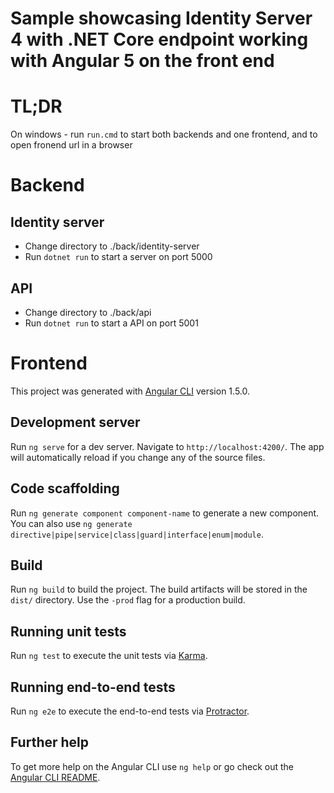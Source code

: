 # Sample showcasing Identity Server 4 with .NET Core endpoint working with Angular 5 on the front end

# TL;DR

On windows - run `run.cmd` to start both backends and one frontend, and to open fronend url in a browser

# Backend

## Identity server

- Change directory to ./back/identity-server
- Run `dotnet run` to start a server on port 5000

## API

- Change directory to ./back/api
- Run `dotnet run` to start a API on port 5001

# Frontend

This project was generated with [Angular CLI](https://github.com/angular/angular-cli) version 1.5.0.

## Development server

Run `ng serve` for a dev server. Navigate to `http://localhost:4200/`. The app will automatically reload if you change any of the source files.

## Code scaffolding

Run `ng generate component component-name` to generate a new component. You can also use `ng generate directive|pipe|service|class|guard|interface|enum|module`.

## Build

Run `ng build` to build the project. The build artifacts will be stored in the `dist/` directory. Use the `-prod` flag for a production build.

## Running unit tests

Run `ng test` to execute the unit tests via [Karma](https://karma-runner.github.io).

## Running end-to-end tests

Run `ng e2e` to execute the end-to-end tests via [Protractor](http://www.protractortest.org/).

## Further help

To get more help on the Angular CLI use `ng help` or go check out the [Angular CLI README](https://github.com/angular/angular-cli/blob/master/README.md).
